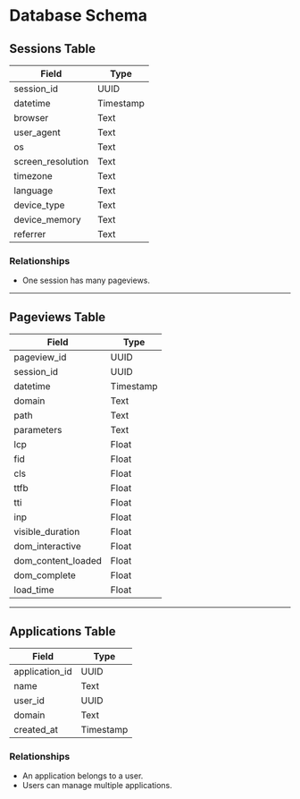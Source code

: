 # Database Schema

## Sessions Table

| Field             | Type      |
|-------------------|-----------|
| session_id        | UUID      |
| datetime          | Timestamp |
| browser           | Text      |
| user_agent        | Text      |
| os                | Text      |
| screen_resolution | Text      |
| timezone          | Text      |
| language          | Text      |
| device_type       | Text      |
| device_memory     | Text      |
| referrer          | Text      |

### Relationships
- One session has many pageviews.

---

## Pageviews Table

| Field              | Type      |
|--------------------|-----------|
| pageview_id        | UUID      |
| session_id         | UUID      |
| datetime           | Timestamp |
| domain             | Text      |
| path               | Text      |
| parameters         | Text      |
| lcp                | Float     |
| fid                | Float     |
| cls                | Float     |
| ttfb               | Float     |
| tti                | Float     |
| inp                | Float     |
| visible_duration   | Float     |
| dom_interactive    | Float     |
| dom_content_loaded | Float     |
| dom_complete       | Float     |
| load_time          | Float     |

---

## Applications Table

| Field           | Type      |
|-----------------|-----------|
| application_id  | UUID      |
| name            | Text      |
| user_id         | UUID      |
| domain          | Text      |
| created_at      | Timestamp |

### Relationships
- An application belongs to a user.
- Users can manage multiple applications.